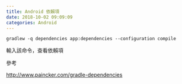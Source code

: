 ```yaml
---
title: Android 依賴項
date: 2018-10-02 09:09:09
categories: Android
---
```

```
gradlew -q dependencies app:dependencies --configuration compile
```

輸入該命令，查看依賴項



參考

http://www.paincker.com/gradle-dependencies

